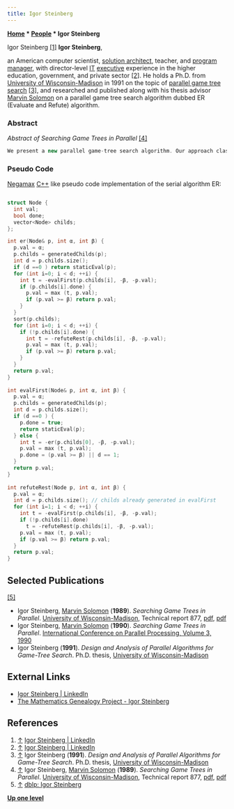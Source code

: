 ```yaml
---
title: Igor Steinberg
---
```

**[Home](Home "Home") \* [People](People "People") \* Igor Steinberg**



 [](https://www.linkedin.com/in/igor-steinberg-89294136/) Igor Steinberg <a id="cite-note-1" href="#cite-ref-1">[1]</a> 
**Igor Steinberg**,  

an American computer scientist, [solution architect](https://en.wikipedia.org/wiki/Solution_architecture), teacher, and [program manager](https://en.wikipedia.org/wiki/Program_management), with director-level [IT](https://en.wikipedia.org/wiki/Information_technology) [executive](https://en.wikipedia.org/wiki/Senior_management) experience in the higher education, government, and private sector <a id="cite-note-2" href="#cite-ref-2">[2]</a>. He holds a Ph.D. from [University of Wisconsin-Madison](https://en.wikipedia.org/wiki/University_of_Wisconsin-Madison) in 1991 on the topic of [parallel game tree search](Parallel_Search "Parallel Search") <a id="cite-note-3" href="#cite-ref-3">[3]</a>, 
and researched and published along with his thesis advisor [Marvin Solomon](Marvin_Solomon "Marvin Solomon") on a parallel game tree search algorithm dubbed ER (Evaluate and Refute) algorithm.



### Abstract


*Abstract of Searching Game Trees in Parallel* <a id="cite-note-4" href="#cite-ref-4">[4]</a>




```C++
We present a new parallel game-tree search algorithm. Our approach classifies a processor's available work as either mandatory (necessary for the solution) or speculative (may be necessary for the solution). Due to the nature of parallel game tree search, it is not possible to keep all processors busy with mandatory work. Our algorithm ER allows potential speculative work to be dynamically ordered, thereby reducing starvation without incurring an equivalent increase in speculative loss. Measurements of ER's performance on both random trees and trees from an actual game show that at least 16 processors can be applied profitably to a single search. These results contrast with previously published studies, which report a rapid drop-off of efficiency as the number of processors increases. 

```

### Pseudo Code


[Negamax](Negamax "Negamax") [C++](Cpp "Cpp") like pseudo code implementation of the serial algorithm ER:




```C++

struct Node {
  int val;
  bool done;
  vector<Node> childs;
};

int er(Node& p, int α, int β) {
  p.val = α;
  p.childs = generatedChilds(p);
  int d = p.childs.size();
  if (d ==0 ) return staticEval(p);
  for (int i=0; i < d; ++i) {
    int t = -evalFirst(p.childs[i], -β, -p.val);
    if (p.childs[i].done) {
      p.val = max (t, p.val);
      if (p.val >= β) return p.val;
    }
  }
  sort(p.childs);
  for (int i=0; i < d; ++i) {
    if (!p.childs[i].done) {
      int t = -refuteRest(p.childs[i], -β, -p.val);
      p.val = max (t, p.val);
      if (p.val >= β) return p.val;
    }	
  }
  return p.val;
}  
  
int evalFirst(Node& p, int α, int β) {
  p.val = α;
  p.childs = generatedChilds(p);
  int d = p.childs.size();
  if (d ==0 ) {
    p.done = true;
    return staticEval(p);
  } else {
    int t = -er(p.childs[0], -β, -p.val);
    p.val = max (t, p.val);
    p.done = (p.val >= β) || d == 1;
  }
  return p.val;
}
  
int refuteRest(Node p, int α, int β) {
  p.val = α;
  int d = p.childs.size(); // childs already generated in evalFirst
  for (int i=1; i < d; ++i) { 
    int t = -evalFirst(p.childs[i], -β, -p.val);
    if (!p.childs[i].done)
      t = -refuteRest(p.childs[i], -β, -p.val);
    p.val = max (t, p.val);
    if (p.val >= β) return p.val;
  }
  return p.val;
}

```

## Selected Publications


<a id="cite-note-5" href="#cite-ref-5">[5]</a>



* Igor Steinberg, [Marvin Solomon](Marvin_Solomon "Marvin Solomon") (**1989**). *Searching Game Trees in Parallel*. [University of Wisconsin-Madison](https://en.wikipedia.org/wiki/University_of_Wisconsin-Madison), Technical report 877, [pdf](ftp://ftp.cs.wisc.edu/pub/techreports/1989/TR877.pdf), [pdf](https://pdfs.semanticscholar.org/0814/076db01c0e5e110ef2f40539857c8e8fccd6.pdf)
* Igor Steinberg, [Marvin Solomon](Marvin_Solomon "Marvin Solomon") (**1990**). *Searching Game Trees in Parallel*. [International Conference on Parallel Processing, Volume 3, 1990](http://www.informatik.uni-trier.de/~ley/db/conf/icpp/icpp1990-3.html#SteinbergS90)
* Igor Steinberg (**1991**). *Design and Analysis of Parallel Algorithms for Game-Tree Search*. Ph.D. thesis, [University of Wisconsin-Madison](https://en.wikipedia.org/wiki/University_of_Wisconsin-Madison)


## External Links


* [Igor Steinberg | LinkedIn](https://www.linkedin.com/in/igor-steinberg-89294136/)
* [The Mathematics Genealogy Project - Igor Steinberg](http://genealogy.math.ndsu.nodak.edu/id.php?id=82285)


## References


1. <a id="cite-ref-1" href="#cite-note-1">↑</a> [Igor Steinberg | LinkedIn](https://www.linkedin.com/in/igor-steinberg-89294136/)
2. <a id="cite-ref-2" href="#cite-note-2">↑</a> [Igor Steinberg | LinkedIn](https://www.linkedin.com/in/igor-steinberg-89294136/)
3. <a id="cite-ref-3" href="#cite-note-3">↑</a> Igor Steinberg (**1991**). *Design and Analysis of Parallel Algorithms for Game-Tree Search*. Ph.D. thesis, [University of Wisconsin-Madison](https://en.wikipedia.org/wiki/University_of_Wisconsin-Madison)
4. <a id="cite-ref-4" href="#cite-note-4">↑</a> Igor Steinberg, [Marvin Solomon](Marvin_Solomon "Marvin Solomon") (**1989**). *Searching Game Trees in Parallel*. [University of Wisconsin-Madison](https://en.wikipedia.org/wiki/University_of_Wisconsin-Madison), Technical report 877, [pdf](ftp://ftp.cs.wisc.edu/pub/techreports/1989/TR877.pdf), [pdf](https://pdfs.semanticscholar.org/0814/076db01c0e5e110ef2f40539857c8e8fccd6.pdf)
5. <a id="cite-ref-5" href="#cite-note-5">↑</a> [dblp: Igor Steinberg](http://dblp.uni-trier.de/pers/hd/s/Steinberg:Igor.html)

**[Up one level](People "People")**







 
